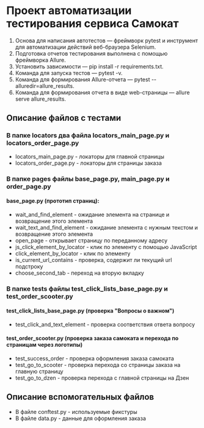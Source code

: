 # Проект автоматизации тестирования сервиса Самокат

1. Основа для написания автотестов — фреймворк pytest и инструмент для автоматизации действий веб-браузера Selenium.
2. Подготовка отчетов тестирования выполнена с помощью фреймворка Allure.
3. Установить зависимости — pip install -r requirements.txt.
4. Команда для запуска тестов — pytest -v.
5. Команда для формирования Allure-отчета — pytest --alluredir=allure_results.
6. Команда для формирования отчета в виде web-страницы — allure serve allure_results.

## Описание файлов с тестами
### В папке locators два файла locators_main_page.py и locators_order_page.py 
* locators_main_page.py - локаторы для главной страницы 
* locators_order_page.py -  локаторы для страницы заказа

### В папке pages файлы base_page.py, main_page.py и order_page.py
#### base_page.py (прототип страниц):
* wait_and_find_element - ожидание элемента на странице и возвращение этого элемента
* wait_text_and_find_element - ожидание элемента с нужным текстом и возвращение этого элемента
* open_page - открывает страницу по переданному адресу
* js_click_element_by_locator - клик по элементу с помощью JavaScript
* click_element_by_locator - клик по элементу
* is_current_url_contains - проверка, содержит ли текущий url подстроку
* choose_second_tab - переход на вторую вкладку

### В папке tests файлы test_click_lists_base_page.py и test_order_scooter.py
#### test_click_lists_base_page.py (проверка "Вопросы о важном")
* test_click_and_text_element - проверка соответствия ответа вопросу

#### test_order_scooter.py (проверка заказа самоката и перехода по страницам через логотипы)
* test_success_order - проверка оформления заказа самоката
* test_go_to_scooter - проверка перехода со страницы заказа на главную страницу
* test_go_to_dzen - проверка перехода с главной страницы на Дзен

## Описание вспомогательных файлов
* В файле conftest.py - используемые фикстуры
* В файле data.py - данные для оформления заказа
